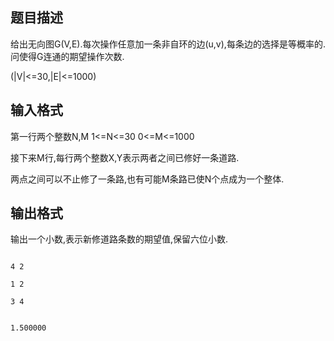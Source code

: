 ## 题目描述

<div>
 给出无向图G(V,E).每次操作任意加一条非自环的边(u,v),每条边的选择是等概率的.问使得G连通的期望操作次数.
</div>
<div>
 (|V|<=30,|E|<=1000)
</div>

## 输入格式

<div>
 第一行两个整数N,M 1<=N<=30 0<=M<=1000 
</div>
<div>
 接下来M行,每行两个整数X,Y表示两者之间已修好一条道路. 
</div>
<div>
 两点之间可以不止修了一条路,也有可能M条路已使N个点成为一个整体.
</div>

## 输出格式

<p>输出一个小数,表示新修道路条数的期望值,保留六位小数.</p>

```input1
4 2
1 2
3 4
```
```output1
1.500000
```
